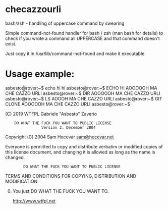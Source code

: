 checazzourli
============
bash/zsh - handling of uppercase command by swearing 

Simple command-not-found handler for bash / zsh (man bash for details) to check if
you wrote a command all UPPERCASE and that command doesn't exist.

Just copy it in /usr/lib/command-not-found and make it executable.

Usage example:
==============

asbesto@rover:~$ echo hi
hi
asbesto@rover:~$ ECHO HI
AOOOOOH MA CHE CAZZO URLI
asbesto@rover:~$ DIR
AOOOOOH MA CHE CAZZO URLI
asbesto@rover:~$ LS
AOOOH MA CHE CAZZO URLI
asbesto@rover:~$ GIT CLONE
AOOOOOH MA CHE CAZZO URLI
asbesto@rover:~$

(C) 2019 WTFPL Gabriele "Asbesto" Zaverio

        DO WHAT THE FUCK YOU WANT TO PUBLIC LICENSE
                    Version 2, December 2004

 Copyright (C) 2004 Sam Hocevar <sam@hocevar.net>

 Everyone is permitted to copy and distribute verbatim or modified
 copies of this license document, and changing it is allowed as long
 as the name is changed.

            DO WHAT THE FUCK YOU WANT TO PUBLIC LICENSE
   TERMS AND CONDITIONS FOR COPYING, DISTRIBUTION AND MODIFICATION

  0. You just DO WHAT THE FUCK YOU WANT TO.

     http://www.wtfpl.net

